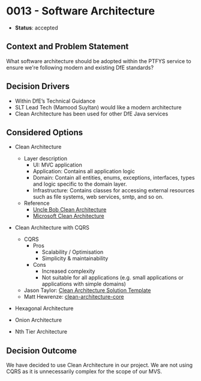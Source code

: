 # 0013 - Software Architecture

* **Status**: accepted

## Context and Problem Statement
What software architecture should be adopted within the PTFYS service to ensure we're following modern and existing DfE standards?

## Decision Drivers
* Within DfE’s Technical Guidance
* SLT Lead Tech (Mamood Suyltan) would like a modern architecture
* Clean Architecture has been used for other DfE Java services

## Considered Options
* Clean Architecture
  * Layer description 
    * UI: MVC application
    * Application: Contains all application logic
    * Domain: Contain all entities, enums, exceptions, interfaces, types and logic specific to the domain layer.
    * Infrastructure: Contains classes for accessing external resources such as file systems, web services, smtp, and so on.
  * Reference
    * [Uncle Bob Clean Architecture](https://blog.cleancoder.com/uncle-bob/2012/08/13/the-clean-architecture.html)
    * [Microsoft Clean Architecture](https://learn.microsoft.com/en-us/dotnet/architecture/modern-web-apps-azure/common-web-application-architectures#clean-architecture)


* Clean Architecture with CQRS
  * CQRS
    * Pros
      * Scalability / Optimisation
      * Simplicity & maintainability
    * Cons
      * Increased complexity
      * Not suitable for all applications (e.g. small applications or applications with simple domains)
  * Jason Taylor: [Clean Architecture Solution Template](https://github.com/jasontaylordev/CleanArchitecture)
  * Matt Hewrenze: [clean-architecture-core](https://github.com/matthewrenze/clean-architecture-core)
* Hexagonal Architecture
* Onion Architecture
* Nth Tier Architecture

## Decision Outcome

We have decided to use Clean Architecture in our project. We are not using CQRS as it is unnecessarily complex for the scope of our MVS.